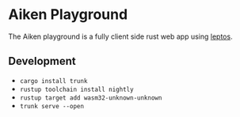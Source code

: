 # Aiken Playground

The Aiken playground is a fully client side rust web app using [leptos](https://github.com/leptos-rs/leptos).

## Development

* `cargo install trunk`
* `rustup toolchain install nightly`
* `rustup target add wasm32-unknown-unknown`
* `trunk serve --open`
